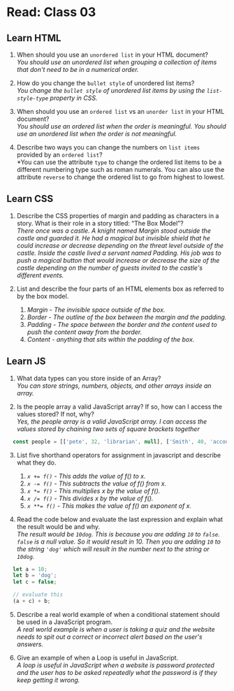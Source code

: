 # Read: Class 03

## Learn HTML

1. When should you use an `unordered list` in your HTML document?  
  *You should use an unordered list when grouping a collection of items that don't need to be in a numerical order.*  

2. How do you change the `bullet style` of unordered list items?  
  *You change the `bullet style` of unordered list items by using the `list-style-type` property in CSS.*  

3. When should you use an `ordered list` vs an `unorder list` in your HTML document?  
  *You should use an ordered list when the order is meaningful. You should use an unordered list when the order is not meaningful.*  

4. Describe two ways you can change the numbers on `list items` provided by an `ordered list`?  
  *You can use the attribute `type` to change the ordered list items to be a different numbering type such as roman numerals. You can also use the attribute `reverse` to change the ordered list to go from highest to lowest.  

## Learn CSS

1. Describe the CSS properties of margin and padding as characters in a story. What is their role in a story titled: “The Box Model”?  
  *There once was a castle. A knight named Margin stood outside the castle and guarded it. He had a magical but invisible shield that he could increase or decrease depending on the threat level outside of the castle. Inside the castle lived a servant named Padding. His job was to push a magical button that would increase or decrease the size of the castle depending on the number of guests invited to the castle's different events.*
  
2. List and describe the four parts of an HTML elements box as referred to by the box model.  
    1. *Margin - The invisible space outside of the box.*
    2. *Border - The outline of the box between the margin and the padding.*
    3. *Padding - The space between the border and the content used to push the content away from the border.*
    4. *Content - anything that sits within the padding of the box.*  

## Learn JS

1. What data types can you store inside of an Array?  
  *You can store strings, numbers, objects, and other arrays inside an array.*  

2. Is the people array a valid JavaScript array? If so, how can I access the values stored? If not, why?  
     *Yes, the people array is a valid JavaScript array. I can access the values stored by chaining two sets of square brackets together*  

  ``` JavaScript
    const people = [['pete', 32, 'librarian', null], ['Smith', 40, 'accountant', 'fishing:hiking:rock_climbing'], ['bill', null, 'artist', null]]; 
  ```  

3. List five shorthand operators for assignment in javascript and describe what they do.  
    1. *`x += f()` - This adds the value of f() to x.*
    2. *`x -= f()` - This subtracts the value of f() from x.*
    3. *`x *= f()` - This multiplies x by the value of f().*
    4. *`x /= f()` - This divides x by the value of f().*
    5. *`x **= f()` - This makes the value of f() an exponent of x.*  

4. Read the code below and evaluate the last expression and explain what the result would be and why.  
  *The result would be `10dog`. This is because you are adding `10` to `false`. `false` is a null value. So it would result in 10. Then you are adding `10` to the string `'dog'` which will result in the number next to the string or `10dog`.*  

  ``` JavaScript
    let a = 10;
    let b = 'dog';
    let c = false;

    // evaluate this
    (a + c) + b;
  ```

5. Describe a real world example of when a conditional statement should be used in a JavaScript program.  
  *A real world example is when a user is taking a quiz and the website needs to spit out a correct or incorrect alert based on the user's answers.*  

6. Give an example of when a Loop is useful in JavaScript.  
  *A loop is useful in JavaScript when a website is password protected and the user has to be asked repeatedly what the password is if they keep getting it wrong.*  
